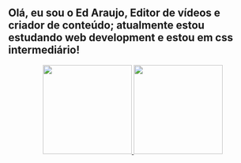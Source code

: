 ## Olá, eu sou o Ed Araujo, Editor de vídeos e criador de conteúdo; atualmente estou estudando web development e estou em css intermediário!

<div align="center">
  <a href="https://github.com/rafaballerini">
  <img height="180em" src="https://github-readme-stats.vercel.app/api?username=marujoed&show_icons=true&theme=dracula&include_all_commits=true&count_private=true"/>
  <img height="180em" src="https://github-readme-stats.vercel.app/api/top-langs/?username=marujoed&layout=compact&langs_count=7&theme=dracula"/>
</div>
